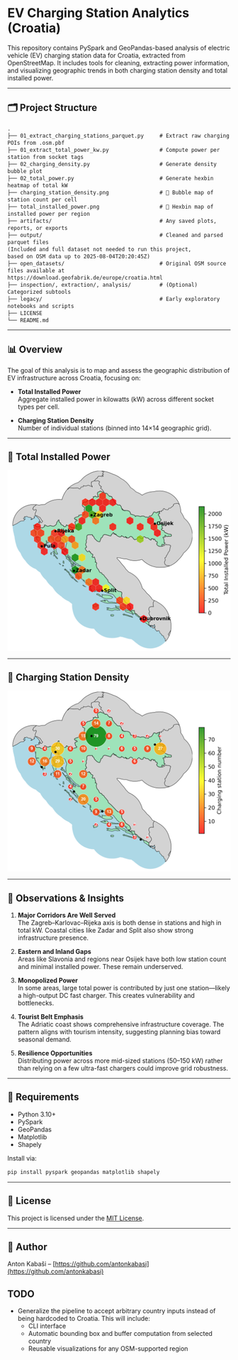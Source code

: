 # EV Charging Station Analytics (Croatia)

This repository contains PySpark and GeoPandas-based analysis of electric vehicle (EV) charging station data for Croatia, extracted from OpenStreetMap. It includes tools for cleaning, extracting power information, and visualizing geographic trends in both charging station density and total installed power.

---

## 🗂️ Project Structure

```
.
├── 01_extract_charging_stations_parquet.py     # Extract raw charging POIs from .osm.pbf
├── 01_extract_total_power_kw.py                # Compute power per station from socket tags
├── 02_charging_density.py                      # Generate density bubble plot
├── 02_total_power.py                           # Generate hexbin heatmap of total kW
├── charging_station_density.png                # 📍 Bubble map of station count per cell
├── total_installed_power.png                   # 🔋 Hexbin map of installed power per region
├── artifacts/                                  # Any saved plots, reports, or exports
├── output/                                     # Cleaned and parsed parquet files 
(Included and full dataset not needed to run this project, 
based on OSM data up to 2025-08-04T20:20:45Z)
├── open_datasets/                              # Original OSM source files available at 
https://download.geofabrik.de/europe/croatia.html
├── inspection/, extraction/, analysis/         # (Optional) Categorized subtools
├── legacy/                                     # Early exploratory notebooks and scripts
├── LICENSE
└── README.md
```

---

## 📊 Overview

The goal of this analysis is to map and assess the geographic distribution of EV infrastructure across Croatia, focusing on:

- **Total Installed Power**  
  Aggregate installed power in kilowatts (kW) across different socket types per cell.

- **Charging Station Density**  
  Number of individual stations (binned into 14×14 geographic grid).

---

## 🔋 Total Installed Power

![Total Installed Power](total_installed_power.png)

---

## 📍 Charging Station Density

![Charging Station Density](charging_station_density.png)

---

## 🧠 Observations & Insights

1. **Major Corridors Are Well Served**  
   The Zagreb–Karlovac–Rijeka axis is both dense in stations and high in total kW. Coastal cities like Zadar and Split also show strong infrastructure presence.

2. **Eastern and Inland Gaps**  
   Areas like Slavonia and regions near Osijek have both low station count and minimal installed power. These remain underserved.

3. **Monopolized Power**  
   In some areas, large total power is contributed by just one station—likely a high-output DC fast charger. This creates vulnerability and bottlenecks.

4. **Tourist Belt Emphasis**  
   The Adriatic coast shows comprehensive infrastructure coverage. The pattern aligns with tourism intensity, suggesting planning bias toward seasonal demand.

5. **Resilience Opportunities**  
   Distributing power across more mid-sized stations (50–150 kW) rather than relying on a few ultra-fast chargers could improve grid robustness.

---

## 🔧 Requirements

- Python 3.10+
- PySpark
- GeoPandas
- Matplotlib
- Shapely

Install via:

```bash
pip install pyspark geopandas matplotlib shapely
```

---

## 📄 License

This project is licensed under the [MIT License](LICENSE).

---

## 🚀 Author

Anton Kabaši – [https://github.com/antonkabasi](https://github.com/antonkabasi)

## TODO

- Generalize the pipeline to accept arbitrary country inputs instead of being hardcoded to Croatia. This will include:
  - CLI interface
  - Automatic bounding box and buffer computation from selected country
  - Reusable visualizations for any OSM-supported region
